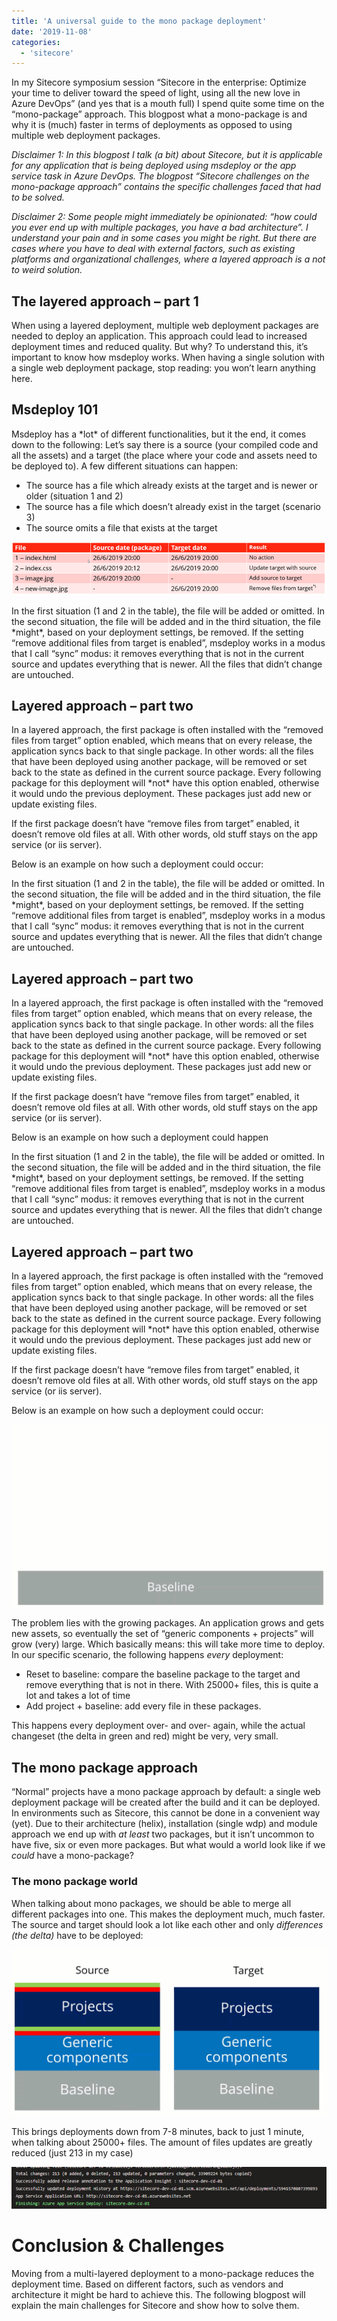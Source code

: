 ```yaml
---
title: 'A universal guide to the mono package deployment'
date: '2019-11-08'
categories:
  - 'sitecore'
---
```


In my Sitecore symposium session “Sitecore in the enterprise: Optimize your time to deliver toward the speed of light, using all the new love in Azure DevOps” (and yes that is a mouth full) I spend quite some time on the “mono-package” approach. This blogpost what a mono-package is and why it is (much) faster in terms of deployments as opposed to using multiple web deployment packages.

_Disclaimer 1:_ _In this blogpost I talk (a bit) about Sitecore, but it is applicable for any application that is being deployed using msdeploy or the app service task in Azure DevOps. The blogpost “Sitecore challenges on the mono-package approach” contains the specific challenges faced that had to be solved._

_Disclaimer 2: Some people might immediately be opinionated: “how could you ever end up with multiple packages, you have a bad architecture”. I understand your pain and in some cases you might be right. But there are cases where you have to deal with external factors, such as existing platforms and organizational challenges, where a layered approach is a not to weird solution._

## The layered approach – part 1

When using a layered deployment, multiple web deployment packages are needed to deploy an application. This approach could lead to increased deployment times and reduced quality. But why? To understand this, it’s important to know how msdeploy works. When having a single solution with a single web deployment package, stop reading: you won’t learn anything here.

## Msdeploy 101

Msdeploy has a \*lot\* of different functionalities, but it the end, it comes down to the following: Let’s say there is a source (your compiled code and all the assets) and a target (the place where your code and assets need to be deployed to). A few different situations can happen:

- The source has a file which already exists at the target and is newer or older (situation 1 and 2)
- The source has a file which doesn’t already exist in the target (scenario 3)
- The source omits a file that exists at the target

![](images/image-3.png)

In the first situation (1 and 2 in the table), the file will be added or omitted. In the second situation, the file will be added and in the third situation, the file \*might\*, based on your deployment settings, be removed. If the setting “remove additional files from target is enabled”, msdeploy works in a modus that I call “sync” modus: it removes everything that is not in the current source and updates everything that is newer. All the files that didn’t change are untouched.

## Layered approach – part two

In a layered approach, the first package is often installed with the “removed files from target” option enabled, which means that on every release, the application syncs back to that single package. In other words: all the files that have been deployed using another package, will be removed or set back to the state as defined in the current source package. Every following package for this deployment will \*not\* have this option enabled, otherwise it would undo the previous deployment. These packages just add new or update existing files.

If the first package doesn’t have “remove files from target” enabled, it doesn’t remove old files at all. With other words, old stuff stays on the app service (or iis server).

Below is an example on how such a deployment could occur:

In the first situation (1 and 2 in the table), the file will be added or omitted. In the second situation, the file will be added and in the third situation, the file \*might\*, based on your deployment settings, be removed. If the setting “remove additional files from target is enabled”, msdeploy works in a modus that I call “sync” modus: it removes everything that is not in the current source and updates everything that is newer. All the files that didn’t change are untouched.

## Layered approach – part two

In a layered approach, the first package is often installed with the “removed files from target” option enabled, which means that on every release, the application syncs back to that single package. In other words: all the files that have been deployed using another package, will be removed or set back to the state as defined in the current source package. Every following package for this deployment will \*not\* have this option enabled, otherwise it would undo the previous deployment. These packages just add new or update existing files.

If the first package doesn’t have “remove files from target” enabled, it doesn’t remove old files at all. With other words, old stuff stays on the app service (or iis server).

Below is an example on how such a deployment could happen

In the first situation (1 and 2 in the table), the file will be added or omitted. In the second situation, the file will be added and in the third situation, the file \*might\*, based on your deployment settings, be removed. If the setting “remove additional files from target is enabled”, msdeploy works in a modus that I call “sync” modus: it removes everything that is not in the current source and updates everything that is newer. All the files that didn’t change are untouched.

## Layered approach – part two

In a layered approach, the first package is often installed with the “removed files from target” option enabled, which means that on every release, the application syncs back to that single package. In other words: all the files that have been deployed using another package, will be removed or set back to the state as defined in the current source package. Every following package for this deployment will \*not\* have this option enabled, otherwise it would undo the previous deployment. These packages just add new or update existing files.

If the first package doesn’t have “remove files from target” enabled, it doesn’t remove old files at all. With other words, old stuff stays on the app service (or iis server).

Below is an example on how such a deployment could occur:

![](images/2019-11-02_13-35-04.gif)

The problem lies with the growing packages. An application grows and gets new assets, so eventually the set of “generic components + projects” will grow (very) large. Which basically means: this will take more time to deploy. In our specific scenario, the following happens _every_ deployment:

- Reset to baseline: compare the baseline package to the target and remove everything that is not in there. With 25000+ files, this is quite a lot and takes a lot of time
- Add project + baseline: add every file in these packages.

This happens every deployment over- and over- again, while the actual changeset (the delta in green and red) might be very, very small.

## The mono package approach

“Normal” projects have a mono package approach by default: a single web deployment package will be created after the build and it can be deployed. In environments such as Sitecore, this cannot be done in a convenient way (yet). Due to their architecture (helix), installation (single wdp) and module approach we end up with _at least_ two packages, but it isn’t uncommon to have five, six or even more packages. But what would a world look like if we _could_ have a mono-package?

### The mono package world

When talking about mono packages, we should be able to merge all different packages into one. This makes the deployment much, much faster. The source and target should look a lot like each other and only _differences (the delta)_ have to be deployed:

![](images/2019-11-02_14-14-45.gif)

This brings deployments down from 7-8 minutes, back to just 1 minute, when talking about 25000+ files. The amount of files updates are greatly reduced (just 213 in my case)

![](images/image-5.png)

# Conclusion & Challenges

Moving from a multi-layered deployment to a mono-package reduces the deployment time. Based on different factors, such as vendors and architecture it might be hard to achieve this. The following blogpost will explain the main challenges for Sitecore and show how to solve them.
